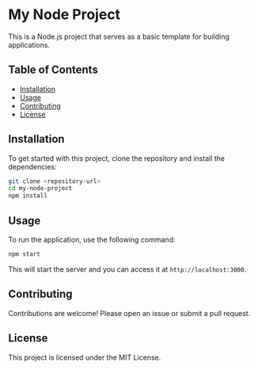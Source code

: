 # My Node Project

This is a Node.js project that serves as a basic template for building applications. 

## Table of Contents
- [Installation](#installation)
- [Usage](#usage)
- [Contributing](#contributing)
- [License](#license)

## Installation

To get started with this project, clone the repository and install the dependencies:

```bash
git clone <repository-url>
cd my-node-project
npm install
```

## Usage

To run the application, use the following command:

```bash
npm start
```

This will start the server and you can access it at `http://localhost:3000`.

## Contributing

Contributions are welcome! Please open an issue or submit a pull request.

## License

This project is licensed under the MIT License.